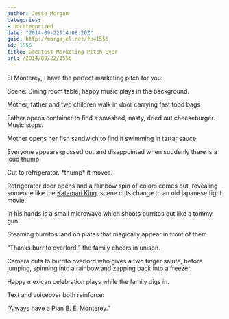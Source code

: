 ```yaml
---
author: Jesse Morgan
categories:
- Uncategorized
date: "2014-09-22T14:08:20Z"
guid: http://morgajel.net/?p=1556
id: 1556
title: Greatest Marketing Pitch Ever
url: /2014/09/22/1556
---
```


El Monterey, I have the perfect marketing pitch for you:

Scene: Dining room table, happy music plays in the background.

Mother, father and two children walk in door carrying fast food bags

Father opens container to find a smashed, nasty, dried out cheeseburger. Music stops.

Mother opens her fish sandwich to find it swimming in tartar sauce.

Everyone appears grossed out and disappointed when suddenly there is a loud thump

Cut to refrigerator. \*thump\* it moves.

Refrigerator door opens and a rainbow spin of colors comes out, revealing someone like the [Katamari King](http://thouandone.files.wordpress.com/2011/11/katamari-damacy-king-of-all-cosmos-cows-rainbows.jpg)<a></a>. scene cuts change to an old japanese fight movie.

In his hands is a small microwave which shoots burritos out like a tommy gun.

Steaming burritos land on plates that magically appear in front of them.

“Thanks burrito overlord!” the family cheers in unison.

Camera cuts to burrito overlord who gives a two finger salute, before jumping, spinning into a rainbow and zapping back into a freezer.

Happy mexican celebration plays while the family digs in.

Text and voiceover both reinforce:

“Always have a Plan B. El Monterey.”